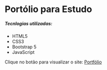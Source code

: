<h1>Portólio para Estudo</h1>
<h5>Tecnlogias utilizadas:</h5>
<ul>
  <li>HTML5</li>
  <li>CSS3</li>
  <li>Bootstrap 5</li>
  <li>JavaScript</li>
</ul>
  
<p>Clique no botão para visualizar o site: <a href="https://portfolio-gabriel-zanotti.netlify.app/" target="_blank">Portfólio</a></p>
